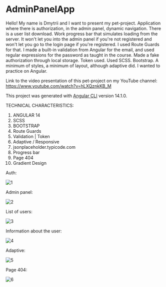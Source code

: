 # AdminPanelApp

Hello! My name is Dmytrii and I want to present my pet-project. Application where there is authorization, in the admin panel, dynamic navigation. There is a user list download. Work progress bar that simulates loading from the server. It won't let you into the admin panel if you're not registered and won't let you go to the login page if you're registered. I used Route Guards for that. I made a built-in validation from Angular for the email, and used regular expressions for the password as taught in the course. Made a fake authorization through local storage. Token used. Used SCSS. Bootstrap. A minimum of styles, a minimum of layout, although adaptive did. I wanted to practice on Angular.

Link to the video presentation of this pet-project on my YouTube channel:
https://www.youtube.com/watch?v=hLXQznkKB_M

This project was generated with [Angular CLI](https://github.com/angular/angular-cli) version 14.1.0.

TECHNICAL CHARACTERISTICS:
 1. ANGULAR 14
 2. SCSS
 3. BOOTSTRAP 
 4. Route Guards
 5. Validation | Token
 6. Adaptive / Responsive
 7. jsonplaceholder.typicode.com
 8. Progress bar
 9. Page 404
 10. Gradient Design

Auth:

![1](https://user-images.githubusercontent.com/87872240/184352132-5832dadd-a189-49ac-bcc6-48e9a39a8a4e.png)

Admin panel:

![2](https://user-images.githubusercontent.com/87872240/184352193-68dbb37f-0616-4b86-9157-63b9ed5b4c9d.png)

List of users:

![3](https://user-images.githubusercontent.com/87872240/184352219-326714ea-2ca8-46da-939c-3813bb2acb2d.png)

Information about the user:

![4](https://user-images.githubusercontent.com/87872240/184352277-59030a24-b616-49f3-bdb0-3506728c3871.png)

Adaptive:

![5](https://user-images.githubusercontent.com/87872240/184352321-db59984e-0e73-4b7d-aca3-8c347ca3de04.png)

Page 404:

![6](https://user-images.githubusercontent.com/87872240/184354715-6aba1de2-926d-4e8d-97e9-b7a111b8500d.png)
